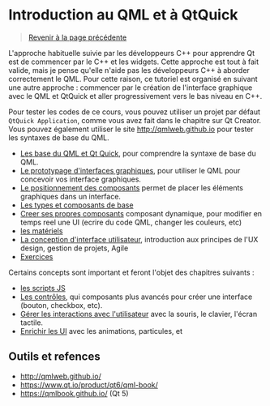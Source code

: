 
# Introduction au QML et à QtQuick

> [Revenir à la page précédente](../README.md)

L'approche habituelle suivie par les développeurs C++ pour apprendre Qt est de commencer par le C++ et les widgets.
Cette approche est tout à fait valide, mais je pense qu'elle n'aide pas les développeurs C++ à aborder correctement le QML.
Pour cette raison, ce tutoriel est organisé en suivant une autre approche : commencer par le création de l'interface
graphique avec le QML et QtQuick et aller progressivement vers le bas niveau en C++.

Pour tester les codes de ce cours, vous pouvez utiliser un projet par défaut `QtQuick Application`, comme vous avez fait dans
le chapitre sur Qt Creator. Vous pouvez également utiliser le site http://qmlweb.github.io pour tester les syntaxes de base du QML.

- [Les base du QML et Qt Quick](bases.md), pour comprendre la syntaxe de base du QML.
- [Le prototypage d'interfaces graphiques](prototype.md), pour utiliser le QML pour concevoir vos interface graphiques.
- [Le positionnement des composants](positioning.md) permet de placer les éléments graphiques dans un interface.
- [Les types et composants de base](types.md)
- [Creer ses propres composants](component.md) composant dynamique, pour modifier en temps reel une UI (ecrire du code QML, changer les couleurs, etc)
- [les matériels](material.md)
- [La conception d'interface utilisateur](ux.md), introduction aux principes de l'UX design, gestion de projets, Agile
- [Exercices](exercices.md)

Certains concepts sont important et feront l'objet des chapitres suivants :

- [les scripts JS](js.md)
- [Les contrôles](controls.md), qui composants plus avancés pour créer une interface (bouton, checkbox, etc).
- [Gérer les interactions avec l'utilisateur](input.md) avec la souris, le clavier, l'écran tactile.
- [Enrichir les UI](ui.md) avec les animations, particules, et

## Outils et refences

- http://qmlweb.github.io/
- https://www.qt.io/product/qt6/qml-book/
- https://qmlbook.github.io/ (Qt 5)
